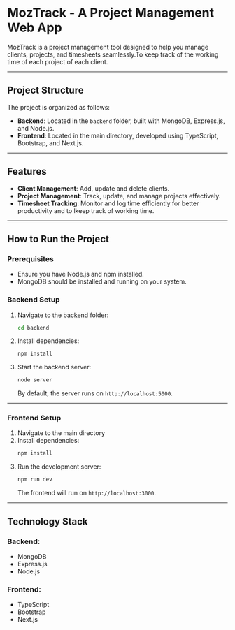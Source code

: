 # MozTrack - A Project Management Web App

MozTrack is a project management tool designed to help you manage clients, projects, and timesheets seamlessly.To keep track of the working time of each project of each client.

---

## Project Structure
The project is organized as follows:
- **Backend**: Located in the `backend` folder, built with MongoDB, Express.js, and Node.js.
- **Frontend**: Located in the main directory, developed using TypeScript, Bootstrap, and Next.js.

---

## Features
- **Client Management**: Add, update and delete clients.
- **Project Management**: Track, update, and manage projects effectively.
- **Timesheet Tracking**: Monitor and log time efficiently for better productivity and to lkeep track of working time.

---

## How to Run the Project

### Prerequisites
- Ensure you have Node.js and npm installed.
- MongoDB should be installed and running on your system.

### Backend Setup
1. Navigate to the backend folder:
   ```bash
   cd backend
   ```
2. Install dependencies:
   ```bash
   npm install
   ```
3. Start the backend server:
   ```bash
   node server
   ```
   By default, the server runs on `http://localhost:5000`.

---

### Frontend Setup
1. Navigate to the main directory 
2. Install dependencies:
   ```bash
   npm install
   ```
3. Run the development server:
   ```bash
   npm run dev
   ```
   The frontend will run on `http://localhost:3000`.

---

## Technology Stack
### Backend:
- MongoDB
- Express.js
- Node.js

### Frontend:
- TypeScript
- Bootstrap
- Next.js